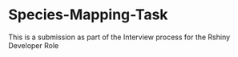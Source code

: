 # Species-Mapping-Task
This is a submission as part of the Interview process for the Rshiny Developer Role
